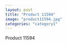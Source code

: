 ```yaml
---
layout: post
title: "Product 11594"
image: "product11594.jpg"
categories: "category1"
---
```

Product 11594
